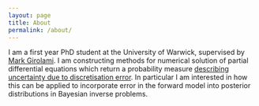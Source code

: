 ```yaml
---
layout: page
title: About
permalink: /about/
---
```


I am a first year PhD student at the University of Warwick, supervised by [Mark Girolami](http://www2.warwick.ac.uk/fac/sci/statistics/staff/academic-research/girolami/). I am constructing methods for numerical solution of partial differential equations which return a probability measure [describing uncertainty due to discretisation error](http://www.probabilistic-numerics.org/). In particular I am interested in how this can be applied to incorporate error in the forward model into posterior distributions in Bayesian inverse problems.